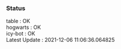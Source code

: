### Status


table : OK  
hogwarts : OK  
icy-bot : OK  
Latest Update : 2021-12-06 11:06:36.064825
